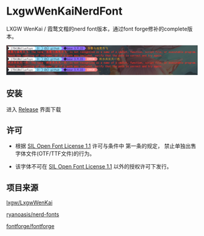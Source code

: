 # LxgwWenKaiNerdFont
LXGW WenKai / 霞鹜文楷的nerd font版本，通过font forge修补的complete版本。

![preview](img/preview.png)

## 安装
进入 [Release](https://github.com/Alluofuyo/LxgwWenKaiNerdFont/releases) 界面下载

## 许可
- 根据 [SIL Open Font License 1.1](https://scripts.sil.org/OFL) 许可与条件中 第一条的规定， 禁止单独出售字体文件(OTF/TTF文件)的行为。

- 该字体不可在 [SIL Open Font License 1.1](https://scripts.sil.org/OFL) 以外的授权许可下发行。

## 项目来源
[lxgw/LxgwWenKai](https://github.com/lxgw/LxgwWenKai)

[ryanoasis/nerd-fonts](https://github.com/ryanoasis/nerd-fonts)

[fontforge/fontforge](https://github.com/fontforge/fontforge)
